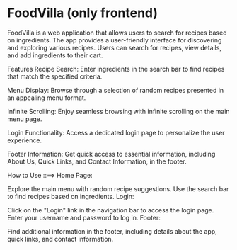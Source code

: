 # FoodVilla (only frontend)
FoodVilla is a web application that allows users to search for recipes based on ingredients. The app provides a user-friendly interface for discovering and exploring various recipes. Users can search for recipes, view details, and add ingredients to their cart.

Features
Recipe Search: Enter ingredients in the search bar to find recipes that match the specified criteria.

Menu Display: Browse through a selection of random recipes presented in an appealing menu format.

Infinite Scrolling: Enjoy seamless browsing with infinite scrolling on the main menu page.

Login Functionality: Access a dedicated login page to personalize the user experience.

Footer Information: Get quick access to essential information, including About Us, Quick Links, and Contact Information, in the footer.

How to Use ::==>
Home Page:

Explore the main menu with random recipe suggestions.
Use the search bar to find recipes based on ingredients.
Login:

Click on the "Login" link in the navigation bar to access the login page.
Enter your username and password to log in.
Footer:

Find additional information in the footer, including details about the app, quick links, and contact information.
